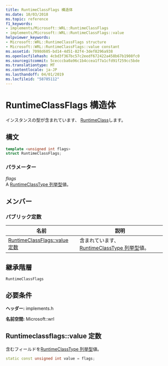 ```yaml
---
title: RuntimeClassFlags 構造体
ms.date: 10/03/2018
ms.topic: reference
f1_keywords:
- implements/Microsoft::WRL::RuntimeClassFlags
- implements/Microsoft::WRL::RuntimeClassFlags::value
helpviewer_keywords:
- Microsoft::WRL::RuntimeClassFlags structure
- Microsoft::WRL::RuntimeClassFlags::value constant
ms.assetid: 7098d605-bd14-4d51-82f4-3def8296a938
ms.openlocfilehash: 4cbd3f367bc57c2eedf672422a458b67b1908fc0
ms.sourcegitcommit: 5cecccba0a96c1b4ccea1f7a1cfd91f259cc5bde
ms.translationtype: MT
ms.contentlocale: ja-JP
ms.lasthandoff: 04/01/2019
ms.locfileid: "58785112"
---
```

# <a name="runtimeclassflags-structure"></a>RuntimeClassFlags 構造体

インスタンスの型が含まれています、 [RuntimeClass](runtimeclass-class.md)します。

## <a name="syntax"></a>構文

```cpp
template <unsigned int flags>
struct RuntimeClassFlags;
```

### <a name="parameters"></a>パラメーター

*flags*<br/>
A [RuntimeClassType 列挙型](runtimeclasstype-enumeration.md)値。

## <a name="members"></a>メンバー

### <a name="public-constants"></a>パブリック定数

|名前|説明|
|----------|-----------------|
|[RuntimeClassFlags::value 定数](#value-constant)|含まれています、 [RuntimeClassType 列挙型](runtimeclasstype-enumeration.md)値。|

## <a name="inheritance-hierarchy"></a>継承階層

`RuntimeClassFlags`

## <a name="requirements"></a>必要条件

**ヘッダー:** implements.h

**名前空間:** Microsoft::wrl

## <a name="value-constant"></a>Runtimeclassflags::value 定数

含むフィールドを[RuntimeClassType 列挙型](runtimeclasstype-enumeration.md)値。

```cpp
static const unsigned int value = flags;
```
